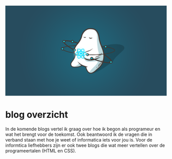![Screenshot](afbeeldingen/header.png)
 # blog overzicht

 In de komende blogs vertel ik graag over hoe ik begon als programeur en wat het brengt voor de toekomst. Ook beantwoord ik de vragen die in verband staan met hoe je weet of informatica iets voor jou is. Voor de informtica liefhebbers zijn er ook twee blogs die wat meer vertellen over de programeertalen (HTML en CSS).